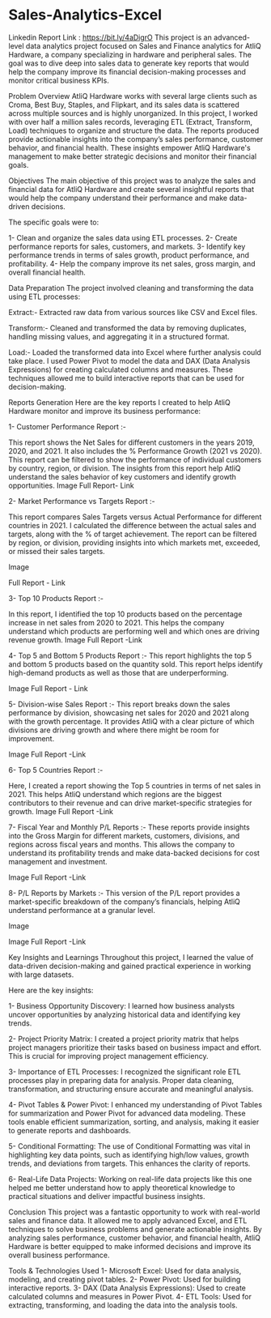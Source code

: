 # Sales-Analytics-Excel
Linkedin Report Link : https://bit.ly/4aDigrO
This project is an advanced-level data analytics project focused on Sales and Finance analytics for AtliQ Hardware, a company specializing in hardware and peripheral sales. The goal was to dive deep into sales data to generate key reports that would help the company improve its financial decision-making processes and monitor critical business KPIs.

Problem Overview
AtliQ Hardware works with several large clients such as Croma, Best Buy, Staples, and Flipkart, and its sales data is scattered across multiple sources and is highly unorganized. In this project, I worked with over half a million sales records, leveraging ETL (Extract, Transform, Load) techniques to organize and structure the data. The reports produced provide actionable insights into the company’s sales performance, customer behavior, and financial health. These insights empower AtliQ Hardware's management to make better strategic decisions and monitor their financial goals.

Objectives
The main objective of this project was to analyze the sales and financial data for AtliQ Hardware and create several insightful reports that would help the company understand their performance and make data-driven decisions.

The specific goals were to:

1- Clean and organize the sales data using ETL processes. 2- Create performance reports for sales, customers, and markets. 3- Identify key performance trends in terms of sales growth, product performance, and profitability. 4- Help the company improve its net sales, gross margin, and overall financial health.

Data Preparation
The project involved cleaning and transforming the data using ETL processes:

Extract:- Extracted raw data from various sources like CSV and Excel files.

Transform:- Cleaned and transformed the data by removing duplicates, handling missing values, and aggregating it in a structured format.

Load:- Loaded the transformed data into Excel where further analysis could take place. I used Power Pivot to model the data and DAX (Data Analysis Expressions) for creating calculated columns and measures. These techniques allowed me to build interactive reports that can be used for decision-making.

Reports Generation
Here are the key reports I created to help AtliQ Hardware monitor and improve its business performance:

1- Customer Performance Report :-

This report shows the Net Sales for different customers in the years 2019, 2020, and 2021. It also includes the % Performance Growth (2021 vs 2020). This report can be filtered to show the performance of individual customers by country, region, or division. The insights from this report help AtliQ understand the sales behavior of key customers and identify growth opportunities. Image Full Report- Link

2- Market Performance vs Targets Report :-

This report compares Sales Targets versus Actual Performance for different countries in 2021. I calculated the difference between the actual sales and targets, along with the % of target achievement. The report can be filtered by region, or division, providing insights into which markets met, exceeded, or missed their sales targets.

Image

Full Report - Link

3- Top 10 Products Report :-

In this report, I identified the top 10 products based on the percentage increase in net sales from 2020 to 2021. This helps the company understand which products are performing well and which ones are driving revenue growth. Image Full Report -Link

4- Top 5 and Bottom 5 Products Report :- This report highlights the top 5 and bottom 5 products based on the quantity sold. This report helps identify high-demand products as well as those that are underperforming.

Image Full Report - Link

5- Division-wise Sales Report :- This report breaks down the sales performance by division, showcasing net sales for 2020 and 2021 along with the growth percentage. It provides AtliQ with a clear picture of which divisions are driving growth and where there might be room for improvement.

Image Full Report -Link

6- Top 5 Countries Report :-

Here, I created a report showing the Top 5 countries in terms of net sales in 2021. This helps AtliQ understand which regions are the biggest contributors to their revenue and can drive market-specific strategies for growth. Image Full Report -Link

7- Fiscal Year and Monthly P/L Reports :- These reports provide insights into the Gross Margin for different markets, customers, divisions, and regions across fiscal years and months. This allows the company to understand its profitability trends and make data-backed decisions for cost management and investment.

Image Full Report -Link

8- P/L Reports by Markets :- This version of the P/L report provides a market-specific breakdown of the company’s financials, helping AtliQ understand performance at a granular level.

Image

Image Full Report -Link

Key Insights and Learnings
Throughout this project, I learned the value of data-driven decision-making and gained practical experience in working with large datasets.

Here are the key insights:

1- Business Opportunity Discovery: I learned how business analysts uncover opportunities by analyzing historical data and identifying key trends.

2- Project Priority Matrix: I created a project priority matrix that helps project managers prioritize their tasks based on business impact and effort. This is crucial for improving project management efficiency.

3- Importance of ETL Processes: I recognized the significant role ETL processes play in preparing data for analysis. Proper data cleaning, transformation, and structuring ensure accurate and meaningful analysis.

4- Pivot Tables & Power Pivot: I enhanced my understanding of Pivot Tables for summarization and Power Pivot for advanced data modeling. These tools enable efficient summarization, sorting, and analysis, making it easier to generate reports and dashboards.

5- Conditional Formatting: The use of Conditional Formatting was vital in highlighting key data points, such as identifying high/low values, growth trends, and deviations from targets. This enhances the clarity of reports.

6- Real-Life Data Projects: Working on real-life data projects like this one helped me better understand how to apply theoretical knowledge to practical situations and deliver impactful business insights.

Conclusion
This project was a fantastic opportunity to work with real-world sales and finance data. It allowed me to apply advanced Excel, and ETL techniques to solve business problems and generate actionable insights. By analyzing sales performance, customer behavior, and financial health, AtliQ Hardware is better equipped to make informed decisions and improve its overall business performance.

Tools & Technologies Used
1- Microsoft Excel: Used for data analysis, modeling, and creating pivot tables. 2- Power Pivot: Used for building interactive reports. 3- DAX (Data Analysis Expressions): Used to create calculated columns and measures in Power Pivot. 4- ETL Tools: Used for extracting, transforming, and loading the data into the analysis tools.
